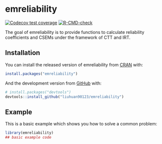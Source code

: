 
<!-- README.md is generated from README.Rmd. Please edit that file -->

# emreliability

<!-- badges: start -->

[![Codecov test
coverage](https://codecov.io/gh/liuhuan90123/emreliability/branch/main/graph/badge.svg)](https://codecov.io/gh/liuhuan90123/emreliability?branch=main)
[![R-CMD-check](https://github.com/liuhuan90123/emreliability/workflows/R-CMD-check/badge.svg)](https://github.com/liuhuan90123/emreliability/actions)
<!-- badges: end -->

The goal of emreliability is to provide functions to calculate
reliability coefficients and CSEMs under the framework of CTT and IRT.

## Installation

You can install the released version of emreliability from
[CRAN](https://CRAN.R-project.org) with:

``` r
install.packages("emreliability")
```

And the development version from [GitHub](https://github.com/) with:

``` r
# install.packages("devtools")
devtools::install_github("liuhuan90123/emreliability")
```

## Example

This is a basic example which shows you how to solve a common problem:

``` r
library(emreliability)
## basic example code
```
